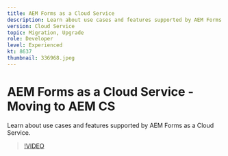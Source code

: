 ```yaml
---
title: AEM Forms as a Cloud Service
description: Learn about use cases and features supported by AEM Forms as a Cloud Service.
version: Cloud Service
topic: Migration, Upgrade
role: Developer
level: Experienced
kt: 8637
thumbnail: 336968.jpeg
---
```


# AEM Forms as a Cloud Service - Moving to AEM CS

Learn about use cases and features supported by AEM Forms as a Cloud Service.

>[!VIDEO](https://video.tv.adobe.com/v/336968/?quality=12&learn=on)
